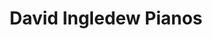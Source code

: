---
title: "David Ingledew Pianos"
url: /brighton/david-ingledew-pianos/
shop: musical instrument
---